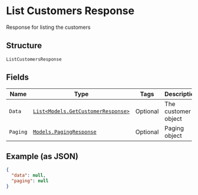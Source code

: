 
# List Customers Response

Response for listing the customers

## Structure

`ListCustomersResponse`

## Fields

| Name | Type | Tags | Description |
|  --- | --- | --- | --- |
| `Data` | [`List<Models.GetCustomerResponse>`](../../doc/models/get-customer-response.md) | Optional | The customer object |
| `Paging` | [`Models.PagingResponse`](../../doc/models/paging-response.md) | Optional | Paging object |

## Example (as JSON)

```json
{
  "data": null,
  "paging": null
}
```

